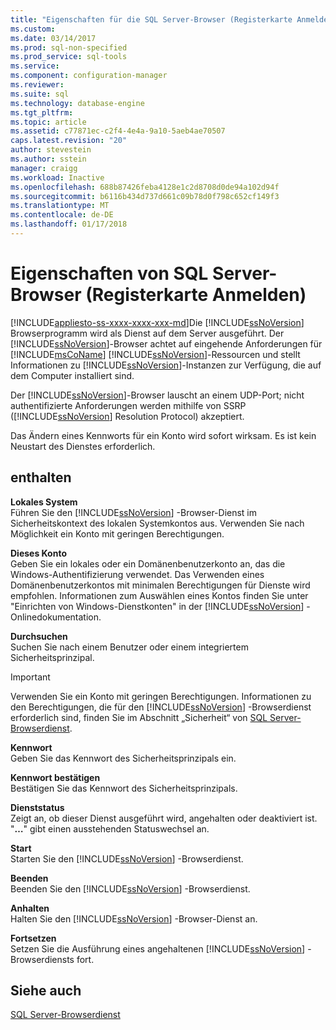 ```yaml
---
title: "Eigenschaften für die SQL Server-Browser (Registerkarte Anmelden) | Microsoft Docs"
ms.custom: 
ms.date: 03/14/2017
ms.prod: sql-non-specified
ms.prod_service: sql-tools
ms.service: 
ms.component: configuration-manager
ms.reviewer: 
ms.suite: sql
ms.technology: database-engine
ms.tgt_pltfrm: 
ms.topic: article
ms.assetid: c77871ec-c2f4-4e4a-9a10-5aeb4ae70507
caps.latest.revision: "20"
author: stevestein
ms.author: sstein
manager: craigg
ms.workload: Inactive
ms.openlocfilehash: 688b87426feba4128e1c2d8708d0de94a102d94f
ms.sourcegitcommit: b6116b434d737d661c09b78d0f798c652cf149f3
ms.translationtype: MT
ms.contentlocale: de-DE
ms.lasthandoff: 01/17/2018
---
```

# <a name="sql-server-browser-properties-log-on-tab"></a>Eigenschaften von SQL Server-Browser (Registerkarte Anmelden)
[!INCLUDE[appliesto-ss-xxxx-xxxx-xxx-md](../../includes/appliesto-ss-xxxx-xxxx-xxx-md.md)]Die [!INCLUDE[ssNoVersion](../../includes/ssnoversion-md.md)] Browserprogramm wird als Dienst auf dem Server ausgeführt. Der [!INCLUDE[ssNoVersion](../../includes/ssnoversion-md.md)]-Browser achtet auf eingehende Anforderungen für [!INCLUDE[msCoName](../../includes/msconame-md.md)] [!INCLUDE[ssNoVersion](../../includes/ssnoversion-md.md)]-Ressourcen und stellt Informationen zu [!INCLUDE[ssNoVersion](../../includes/ssnoversion-md.md)]-Instanzen zur Verfügung, die auf dem Computer installiert sind.  
  
 Der [!INCLUDE[ssNoVersion](../../includes/ssnoversion-md.md)]-Browser lauscht an einem UDP-Port; nicht authentifizierte Anforderungen werden mithilfe von SSRP ([!INCLUDE[ssNoVersion](../../includes/ssnoversion-md.md)] Resolution Protocol) akzeptiert.  
  
 Das Ändern eines Kennworts für ein Konto wird sofort wirksam. Es ist kein Neustart des Dienstes erforderlich.  
  
## <a name="options"></a>enthalten  
 **Lokales System**  
 Führen Sie den [!INCLUDE[ssNoVersion](../../includes/ssnoversion-md.md)] -Browser-Dienst im Sicherheitskontext des lokalen Systemkontos aus. Verwenden Sie nach Möglichkeit ein Konto mit geringen Berechtigungen.  
  
 **Dieses Konto**  
 Geben Sie ein lokales oder ein Domänenbenutzerkonto an, das die Windows-Authentifizierung verwendet. Das Verwenden eines Domänenbenutzerkontos mit minimalen Berechtigungen für Dienste wird empfohlen. Informationen zum Auswählen eines Kontos finden Sie unter "Einrichten von Windows-Dienstkonten" in der [!INCLUDE[ssNoVersion](../../includes/ssnoversion-md.md)] -Onlinedokumentation.  
  
 **Durchsuchen**  
 Suchen Sie nach einem Benutzer oder einem integriertem Sicherheitsprinzipal.  
  
> [!IMPORTANT]  
>  Verwenden Sie ein Konto mit geringen Berechtigungen. Informationen zu den Berechtigungen, die für den [!INCLUDE[ssNoVersion](../../includes/ssnoversion-md.md)] -Browserdienst erforderlich sind, finden Sie im Abschnitt „Sicherheit“ von [SQL Server-Browserdienst](../../tools/configuration-manager/sql-server-browser-service.md).  
  
 **Kennwort**  
 Geben Sie das Kennwort des Sicherheitsprinzipals ein.  
  
 **Kennwort bestätigen**  
 Bestätigen Sie das Kennwort des Sicherheitsprinzipals.  
  
 **Dienststatus**  
 Zeigt an, ob dieser Dienst ausgeführt wird, angehalten oder deaktiviert ist. "**…**" gibt einen ausstehenden Statuswechsel an.  
  
 **Start**  
 Starten Sie den [!INCLUDE[ssNoVersion](../../includes/ssnoversion-md.md)] -Browserdienst.  
  
 **Beenden**  
 Beenden Sie den [!INCLUDE[ssNoVersion](../../includes/ssnoversion-md.md)] -Browserdienst.  
  
 **Anhalten**  
 Halten Sie den [!INCLUDE[ssNoVersion](../../includes/ssnoversion-md.md)] -Browser-Dienst an.  
  
 **Fortsetzen**  
 Setzen Sie die Ausführung eines angehaltenen [!INCLUDE[ssNoVersion](../../includes/ssnoversion-md.md)] -Browserdiensts fort.  
  
## <a name="see-also"></a>Siehe auch  
 [SQL Server-Browserdienst](../../tools/configuration-manager/sql-server-browser-service.md)  
  
  
